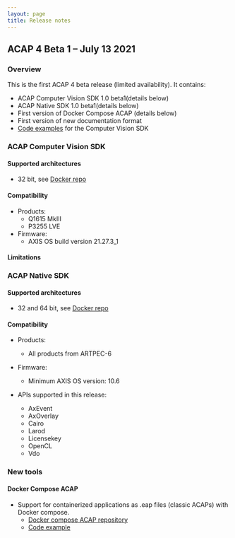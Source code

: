 ```yaml
---
layout: page
title: Release notes
---
```

## ACAP 4 Beta 1 – July 13 2021
### Overview
This is the first ACAP 4 beta release (limited availability). It contains:
 * ACAP Computer Vision SDK 1.0 beta1(details below) 
 * ACAP Native SDK 1.0 beta1(details below)
 * First version of Docker Compose ACAP (details below)
 * First version of new documentation format
 * [Code examples]( https://github.com/AxisCommunications/acap-application-examples) for the Computer Vision SDK
### ACAP Computer Vision SDK
#### Supported architectures
 * 32 bit, see [Docker repo](https://hub.docker.com/repository/docker/axisecp/acap-native-sdk)
#### Compatibility
 * Products:
    * Q1615 MkIII
    * P3255 LVE
 * Firmware:
    * AXIS OS build version 21.27.3_1
#### Limitations

### ACAP Native SDK 
#### Supported architectures
 * 32 and 64 bit, see [Docker repo](https://hub.docker.com/repository/docker/axisecp/acap-computer-vision-sdk)
#### Compatibility
 * Products:
    * All products from ARTPEC-6
 * Firmware:
    * Minimum AXIS OS version: 10.6

* APIs supported in this release:
  * AxEvent
  * AxOverlay
  * Cairo
  * Larod
  * Licensekey
  * OpenCL
  * Vdo

### New tools
#### Docker Compose ACAP
 * Support for containerized applications as .eap files (classic ACAPs) with Docker compose. 
    * [Docker compose ACAP repository]( https://hub.docker.com/repository/docker/axisecp/docker-compose-acap)
    * [Code example]( https://github.com/AxisCommunications/acap-native-sdk-examples/tree/master/container-example)
